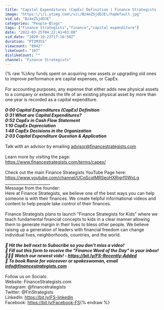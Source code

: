```yaml
---
title: "Capital Expenditures (CapEx) Definition | Finance Strategists | Your Online Finance Dictionary"
image: "https:\/\/i.ytimg.com\/vi\/Bz4eZ5jdDJE\/hqdefault.jpg"
vid_id: "Bz4eZ5jdDJE"
categories: "People-Blogs"
tags: ["Finance Strategists","finance","capital expenditure"]
date: "2022-03-25T04:22:41+03:00"
vid_date: "2020-10-23T17:16:50Z"
duration: "PT2M35S"
viewcount: "8942"
likeCount: "107"
dislikeCount: ""
channel: "Finance Strategists"
---
```

{% raw %}Any funds spent on acquiring new assets or upgrading old ones to improve performance are capital expenses, or CapEx. <br /><br />For accounting purposes, any expense that either adds new physical assets to a company or extends the life of an existing physical asset by more than one year is recorded as a capital expenditure.<br />_______________________<br />0:00 Capital Expenditures (CapEx) Definition<br />0:31 What are Capital Expenditures?<br />0:52 CapEx in Cash Flow Statement<br />1:10 CapEx Depreciation<br />1:48 CapEx Decisions in the Organization<br />2:03 Capital Expenditure Question &amp; Application<br />_______________________<br />Talk with an advisor by emailing advisor@financestrategists.com<br /><br />Learn more by visiting the page: <br /><a rel="nofollow" target="blank" href="https://www.financestrategists.com/terms/capex/">https://www.financestrategists.com/terms/capex/</a><br /><br />Check out the main Finance Strategists YouTube Page here:<br /><a rel="nofollow" target="blank" href="https://www.youtube.com/channel/UCqScqlMRSeoHXRigrf0WxLg">https://www.youtube.com/channel/UCqScqlMRSeoHXRigrf0WxLg</a><br />_______________________<br />Message from the founder: <br />Here at Finance Strategists, we believe one of the best ways you can help someone is with their finances. We create helpful informational videos and content to help people take control of their finances. <br /><br />Finance Strategists plans to launch &quot;Finance Strategists for Kids&quot; where we teach fundamental financial concepts to kids in a clear manner allowing them to generate margin in their lives to bless other people. We believe raising up a generation of leaders with financial freedom can change individual lives, neighborhoods, countries, and the world. <br />_________________________<br />🔔 Hit the bell next to Subscribe so you don't miss a video!<br />📧 Fill out this form to receive the &quot;Finance Word of the Day&quot; in your inbox!<br />👨🏻‍💻 Watch our newest vids! - <a rel="nofollow" target="blank" href="https://bit.ly/FS-Recently-Added">https://bit.ly/FS-Recently-Added</a><br />💃  To book Ranie for voiceover or spokeswoman, email info@financestrategists.com<br />_________________________<br />Follow us on Socials:<br />Website: FinanceStrategists.com<br />Instagram: @financetrategists<br />Twitter: @FinStrategists<br />LinkedIn: <a rel="nofollow" target="blank" href="https://bit.ly/FS-linkedin">https://bit.ly/FS-linkedin</a><br />Facebook: <a rel="nofollow" target="blank" href="https://bit.ly/Facebook-FS">https://bit.ly/Facebook-FS</a>{% endraw %}

